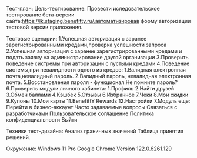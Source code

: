 Тест-план:
Цель-тестирование:
Провести иследовательское тестирование бета-версии сайта:https://lk.staging.benefitty.ru/,автоматизировав форму авторизации тестовой версии приложения.

Тестовые сценарии:
1.Успешная авторизация с заранее зарегистрированными кредами,проверка успешности запроса
2.Успешная авторизация с заранее зарегистрированными кредами и подать заявку на администрирование другой организации
3.Проверить поведение систремы при авторизации с пустыми кредами
4.Поведение системы,при невалидности одного из кредов:
  1.Валидная электронная почта,невалидный пароль.
  2.Валидный пароль, невалидная электронная почта.
5.Восстановления пароля - функционал:Не помните пароль?
6.Проверить модули личного кабинета:
  1.Профиль
  2.Найти друзей
  3.Обмен баллами
  4.Кэшбек
  5.Отзывы
  6.Избранное
  7.Чеки
  8.Мои скидки
  9.Купоны
  10.Мои карты
  11.BenefittY Rewards
  12.Настройки
7.Модуль еще:
Перейти в бизнес-аккаунт
Часто задаваемые вопросы
Связаться с разработчиками
Пользовательское соглашение
Политика конфиденциальности
Выйти


Teхники тест-дизайна:
Анализ граничных значений
Таблица принятия решений.

Окружение:
Windows 11 Pro
Google Chrome Version 122.0.6261.129
